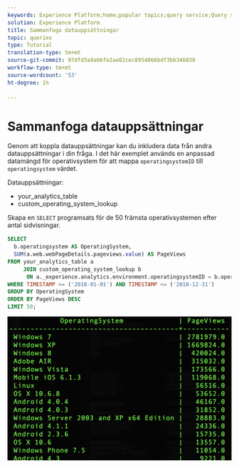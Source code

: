 ```yaml
---
keywords: Experience Platform;home;popular topics;query service;Query service;joining datasets;joining dataset;
solution: Experience Platform
title: Sammanfoga datauppsättningar
topic: queries
type: Tutorial
translation-type: tm+mt
source-git-commit: 97dfd3a9a66fe2ae82cec8954066bdf3b6346830
workflow-type: tm+mt
source-wordcount: '53'
ht-degree: 1%

---
```



# Sammanfoga datauppsättningar

Genom att koppla datauppsättningar kan du inkludera data från andra datauppsättningar i din fråga. I det här exemplet används en anpassad datamängd för operativsystem för att mappa `operatingsystemID` till `operatingsystem` värdet.

Datauppsättningar:
- your_analytics_table
- custom_operating_system_lookup

Skapa en `SELECT` programsats för de 50 främsta operativsystemen efter antal sidvisningar.

```sql
SELECT 
  b.operatingsystem AS OperatingSystem,
  SUM(a.web.webPageDetails.pageviews.value) AS PageViews
FROM your_analytics_table a 
     JOIN custom_operating_system_lookup b 
      ON a._experience.analytics.environment.operatingsystemID = b.operatingsystemid 
WHERE TIMESTAMP >= ('2018-01-01') AND TIMESTAMP <= ('2018-12-31')
GROUP BY OperatingSystem 
ORDER BY PageViews DESC
LIMIT 50;
```

![Bild](../images/queries/joining-datasets/select-operating-systems.png)